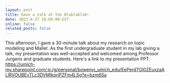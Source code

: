 ```yaml
---
layout: post
title: Gave a talk at the Blablablab!
date: 2023-8-27 16:00:00-EST
inline: false
related_posts: false
---
```


This afternoon, I gave a 30-minute talk about my research on topic modeling and Mallet. As the first undergraduate student in my lab giving a talk, my presentation was well-accepted and welcomed among Professor Jurgens and graduate students. Here's a link to my presentation PPT: https://umich-my.sharepoint.com/:p:/g/personal/bowenyi_umich_edu/EePerdTGl0ZEuxzaALlRVOUBEvTLc3DVMlkpriPZFm4LSg?e=bzm6Sa 